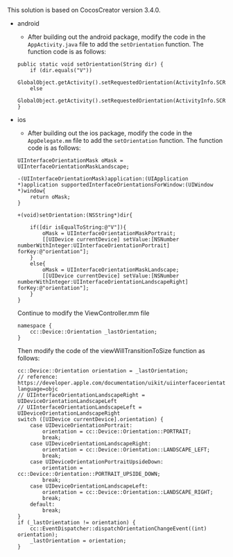 This solution is based on CocosCreator version 3.4.0.

- android
    - After building out the android package, modify the code in the `AppActivity.java` file to add the `setOrientation` function.
    The function code is as follows:
    ```
    public static void setOrientation(String dir) {
        if (dir.equals("V"))
            GlobalObject.getActivity().setRequestedOrientation(ActivityInfo.SCREEN_ORIENTATION_SENSOR_PORTRAIT);
        else
            GlobalObject.getActivity().setRequestedOrientation(ActivityInfo.SCREEN_ORIENTATION_SENSOR_LANDSCAPE);
    }
    ```
- ios
    - After building out the ios package, modify the code in the `AppDelegate.mm` file to add the `setOrientation` function.
    The function code is as follows:
    ```
    UIInterfaceOrientationMask oMask = UIInterfaceOrientationMaskLandscape;
    
    -(UIInterfaceOrientationMask)application:(UIApplication *)application supportedInterfaceOrientationsForWindow:(UIWindow *)window{
        return oMask;
    }

    +(void)setOrientation:(NSString*)dir{
    
        if([dir isEqualToString:@"V"]){
            oMask = UIInterfaceOrientationMaskPortrait;
            [[UIDevice currentDevice] setValue:[NSNumber numberWithInteger:UIInterfaceOrientationPortrait] forKey:@"orientation"];
        }   
        else{
            oMask = UIInterfaceOrientationMaskLandscape;
            [[UIDevice currentDevice] setValue:[NSNumber numberWithInteger:UIInterfaceOrientationLandscapeRight] forKey:@"orientation"];
        }
    }
    ```

    Continue to modify the ViewController.mm file
    ```
    namespace {
        cc::Device::Orientation _lastOrientation;
    }
    ```
    Then modify the code of the viewWillTransitionToSize function as follows:
    ```
    cc::Device::Orientation orientation = _lastOrientation;
    // reference: https://developer.apple.com/documentation/uikit/uiinterfaceorientation?language=objc
    // UIInterfaceOrientationLandscapeRight = UIDeviceOrientationLandscapeLeft
    // UIInterfaceOrientationLandscapeLeft = UIDeviceOrientationLandscapeRight
    switch ([UIDevice currentDevice].orientation) {
        case UIDeviceOrientationPortrait:
            orientation = cc::Device::Orientation::PORTRAIT;
            break;
        case UIDeviceOrientationLandscapeRight:
            orientation = cc::Device::Orientation::LANDSCAPE_LEFT;
            break;
        case UIDeviceOrientationPortraitUpsideDown:
            orientation = cc::Device::Orientation::PORTRAIT_UPSIDE_DOWN;
            break;
        case UIDeviceOrientationLandscapeLeft:
            orientation = cc::Device::Orientation::LANDSCAPE_RIGHT;
            break;
        default:
            break;
    }
    if (_lastOrientation != orientation) {
        cc::EventDispatcher::dispatchOrientationChangeEvent((int) orientation);
        _lastOrientation = orientation;
    }
    ```
